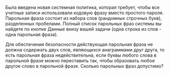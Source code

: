 Была введена новая системная политика, которая требует, чтобы все учетные записи использовали
кодовую фразу вместо простого пароля. Парольная фраза состоит из набора слов (рандомных строчных
букв), разделенных пробелами. Полный список парольных фраз системы вы найдете по кнопке Данные
внизу вашей задачи (одна строка из слов - одна парольная фраза).

Для обеспечения безопасности действующая парольная фраза не должна содержать двух слов,
являющихся анаграммами друг друга, то есть парольная фраза недействительна, если буквы любого слова
в парольной фразе можно переставить так, чтобы образовать любое другое слово в парольной фразе.
Сколько парольных фраз допустимо?